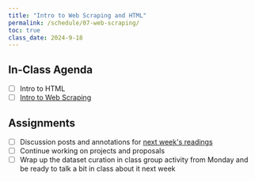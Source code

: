 ```yaml
---
title: "Intro to Web Scraping and HTML"
permalink: /schedule/07-web-scraping/
toc: true
class_date: 2024-9-18
---
```


## In-Class Agenda

- [ ] Intro to HTML
- [ ] [Intro to Web Scraping](https://github.com/lucianli123/scraping-demo)

## Assignments
- [ ] Discussion posts and annotations for [next week's readings](https://lucianli123.github.io/is310-culture-as-data-2024/schedule/08-collections/)
- [ ] Continue working on projects and proposals
- [ ] Wrap up the dataset curation in class group activity from Monday and be ready to talk a bit in class about it next week
